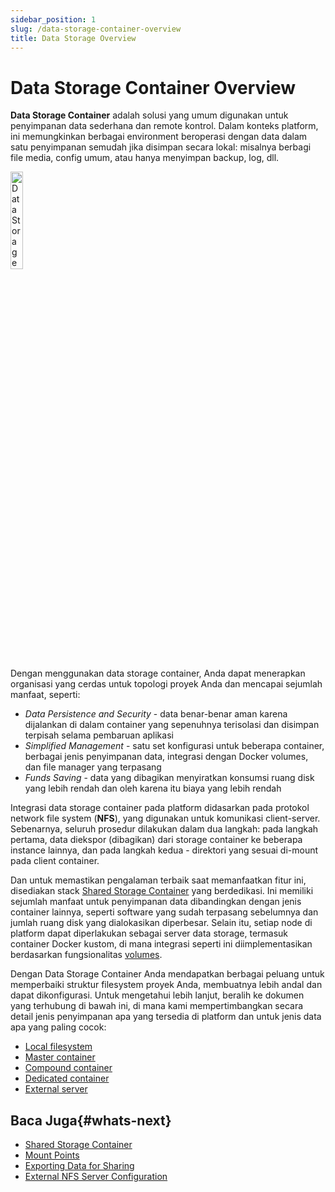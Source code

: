 ```yaml
---
sidebar_position: 1
slug: /data-storage-container-overview
title: Data Storage Overview
---
```


# Data Storage Container Overview

**Data Storage Container** adalah solusi yang umum digunakan untuk penyimpanan data sederhana dan remote kontrol. Dalam konteks platform, ini memungkinkan berbagai environment beroperasi dengan data dalam satu penyimpanan semudah jika disimpan secara lokal: misalnya berbagi file media, config umum, atau hanya menyimpan backup, log, dll.

<img src="https://assets.dewacloud.com/dewacloud-docs/data-storage/data%20storage%20overview/01-data-storage-container-logo.png" alt="Data Storage Container logo" width="20%"/>

Dengan menggunakan data storage container, Anda dapat menerapkan organisasi yang cerdas untuk topologi proyek Anda dan mencapai sejumlah manfaat, seperti:

  * _Data Persistence and Security_ \- data benar-benar aman karena dijalankan di dalam container yang sepenuhnya terisolasi dan disimpan terpisah selama pembaruan aplikasi
  * _Simplified Management_ \- satu set konfigurasi untuk beberapa container, berbagai jenis penyimpanan data, integrasi dengan Docker volumes, dan file manager yang terpasang
  * _Funds Saving_ \- data yang dibagikan menyiratkan konsumsi ruang disk yang lebih rendah dan oleh karena itu biaya yang lebih rendah

Integrasi data storage container pada platform didasarkan pada protokol network file system (**NFS**), yang digunakan untuk komunikasi client-server. Sebenarnya, seluruh prosedur dilakukan dalam dua langkah: pada langkah pertama, data diekspor (dibagikan) dari storage container ke beberapa instance lainnya, dan pada langkah kedua - direktori yang sesuai di-mount pada client container.

Dan untuk memastikan pengalaman terbaik saat memanfaatkan fitur ini, disediakan stack [Shared Storage Container](<https://docs.dewacloud.com/docs/shared-storage-container/>) yang berdedikasi. Ini memiliki sejumlah manfaat untuk penyimpanan data dibandingkan dengan jenis container lainnya, seperti software yang sudah terpasang sebelumnya dan jumlah ruang disk yang dialokasikan diperbesar. Selain itu, setiap node di platform dapat diperlakukan sebagai server data storage, termasuk container Docker kustom, di mana integrasi seperti ini diimplementasikan berdasarkan fungsionalitas [volumes](<https://docs.dewacloud.com/docs/container-volumes/>).

Dengan Data Storage Container Anda mendapatkan berbagai peluang untuk memperbaiki struktur filesystem proyek Anda, membuatnya lebih andal dan dapat dikonfigurasi. Untuk mengetahui lebih lanjut, beralih ke dokumen yang terhubung di bawah ini, di mana kami mempertimbangkan secara detail jenis penyimpanan apa yang tersedia di platform dan untuk jenis data apa yang paling cocok:

  * [Local filesystem](<https://docs.dewacloud.com/docs/local-filesystem-storage/>)
  * [Master container](<https://docs.dewacloud.com/docs/primary-container-storage/>)
  * [Compound container](<https://docs.dewacloud.com/docs/compound-container-storage/>)
  * [Dedicated container](<https://docs.dewacloud.com/docs/dedicated-storage/>)
  * [External server](<https://docs.dewacloud.com/docs/external-nfs-storage/>)

## Baca Juga{#whats-next}

  * [Shared Storage Container](<https://docs.dewacloud.com/docs/shared-storage-container/>)
  * [Mount Points](<https://docs.dewacloud.com/docs/mount-points/>)
  * [Exporting Data for Sharing](<https://docs.dewacloud.com/docs/storage-exports/>)
  * [External NFS Server Configuration](<https://docs.dewacloud.com/docs/configure-external-nfs-server/>)
